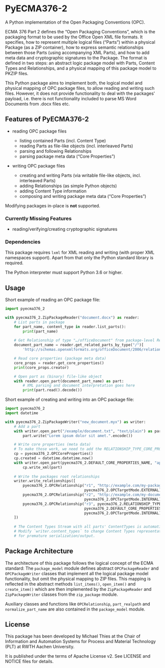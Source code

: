 
# PyECMA376-2

A Python implementation of the Open Packaging Conventions (OPC).

ECMA 376 Part 2 defines the “Open Packaging Conventions”, which is the packaging format to be used by the Office Open XML file formats.
It specifies, how to represent multiple logical files (“Parts”) within a physical Package (as a ZIP container), how to express semantic relationships between those Parts (using accompanying XML Parts), and how to add meta data and cryptographic signatures to the Package.
The format is defined in two steps: an abstract logic package model with Parts, Content Types and Relationships, and a physical mapping of this package model to PKZIP files.

This Python package aims to implement both, the logical model and physical mapping of OPC package files, to allow reading and writing such files.
However, it does not provide functionality to deal with the packages' payload, i.e. there is not functionality included to parse MS Word Documents from .docx files etc.


## Features of PyECMA376-2

* reading OPC package files
  * listing contained Parts (incl. Content Type)
  * reading Parts as file-like objects (incl. interleaved Parts)
  * parsing and following Relationships
  * parsing package meta data (“Core Properties”)

* writing OPC package files
  * creating and writing Parts (via writable file-like objects, incl. interleaved Parts)
  * adding Relationships (as simple Python objects)
  * adding Content Type information
  * composing and writing package meta data (“Core Properties”)

Modifying packages in-place is **not** supported.


### Currently Missing Features

* reading/verifying/creating cryptographic signatures


### Dependencies

This package requires `lxml` for XML reading and writing (with proper XML namespaces support).
Apart from that only the Python standard library is required.

The Python interpreter must support Python 3.6 or higher.


## Usage

Short example of reading an OPC package file:

```python
import pyecma376_2

with pyecma376_2.ZipPackageReader("document.docx") as reader:
    # List parts in package
    for part_name, content_type in reader.list_parts():
        print(part_name)
    
    # Get Relationship of type "…/officeDocument" from package-level Relationships
    document_part_name = reader.get_related_parts_by_type("/")[
        'http://schemas.openxmlformats.org/officeDocument/2006/relationships/officeDocument'][0]

    # Read core properties (package meta data)
    core_props = reader.get_core_properties()
    print(core_props.creator)

    # Open part as (binary) file-like object
    with reader.open_part(document_part_name) as part:
        # XML parsing and document interpretation goes here
        print(part.read().decode())
```

Short example of creating and writing into an OPC package file:

```python
import pyecma376_2
import datetime

with pyecma376_2.ZipPackageWriter("new_document.myx") as writer:
    # Add a part
    with writer.open_part("/example/document.txt", "text/plain") as part:
        part.write("Lorem ipsum dolor sit amet.".encode())

    # Write core properties (meta data)
    # To make those work, we need to add the RELATIONSHIP_TYPE_CORE_PROPERTIES relationship below. 
    cp = pyecma376_2.OPCCoreProperties()
    cp.created = datetime.datetime.now()
    with writer.open_part(pyecma376_2.DEFAULT_CORE_PROPERTIES_NAME, "application/xml") as part:
        cp.write_xml(part)
    
    # Write the packages root relationships
    writer.write_relationships([
        pyecma376_2.OPCRelationship("r1", "http://example.com/my-package-relationship-id", "http://example.com",
                                    pyecma376_2.OPCTargetMode.EXTERNAL),
        pyecma376_2.OPCRelationship("r2", "http://example.com/my-document-rel", "example/document.txt",
                                    pyecma376_2.OPCTargetMode.INTERNAL),
        pyecma376_2.OPCRelationship("r3", pyecma376_2.RELATIONSHIP_TYPE_CORE_PROPERTIES,
                                    pyecma376_2.DEFAULT_CORE_PROPERTIES_NAME,
                                    pyecma376_2.OPCTargetMode.INTERNAL),
    ])
    
    # The Content Types Stream with all parts' ContentTypes is automatically added when closing the package
    # Modify `writer.content_types` to change Content Types representation and use `writer.write_content_types_stream()`
    # for premature serialization/output.
```


## Package Architecture

The architecture of this package follows the logical concept of the ECMA standard:
The `package_model` module defines abstract `OPCPackageReader` and `OPCPackageWriter` classes that implement all the logical package model functionality, but omit the physical mapping to ZIP files.
This mapping is reflected in the abstract methods `list_items()`, `open_item()` and `create_item()` which are then implemented by the `ZipPackageReader` and `ZipPackageWriter` classes from the `zip_package` module.

Auxiliary classes and functions like `OPCRelationship`, `part_realpath` and `normalize_part_name` are also contained in the `package_model` module.


## License

This package has been developed by Michael Thies at the Chair of Information and Automation Systems for Process and Material Technology (PLT) at RWTH Aachen University.

It is published under the terms of Apache License v2.
See LICENSE and NOTICE files for details.

